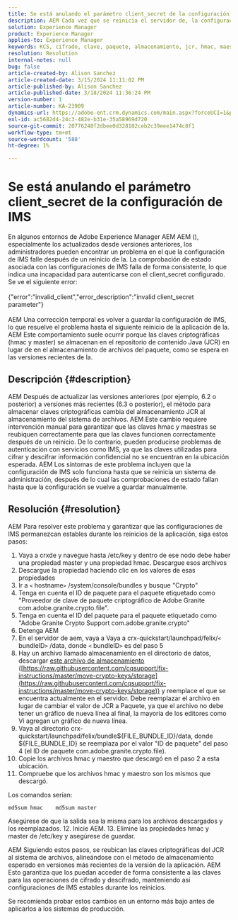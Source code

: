 ```yaml
---
title: Se está anulando el parámetro client_secret de la configuración de IMS
description: AEM Cada vez que se reinicia el servidor de, la configuración de IMS deja de funcionar y el usuario debe entrar en la configuración y volver a guardarla.
solution: Experience Manager
product: Experience Manager
applies-to: Experience Manager
keywords: KCS, cifrado, clave, paquete, almacenamiento, jcr, hmac, maestro
resolution: Resolution
internal-notes: null
bug: false
article-created-by: Alison Sanchez
article-created-date: 3/15/2024 11:11:02 PM
article-published-by: Alison Sanchez
article-published-date: 3/18/2024 11:36:24 PM
version-number: 1
article-number: KA-23909
dynamics-url: https://adobe-ent.crm.dynamics.com/main.aspx?forceUCI=1&pagetype=entityrecord&etn=knowledgearticle&id=10374947-21e3-ee11-904c-6045bd006b25
exl-id: ac5682d4-24c3-482e-b31e-35a58969d720
source-git-commit: 20776248f2dbee0d328102ceb2c39eee1474c8f1
workflow-type: tm+mt
source-wordcount: '588'
ht-degree: 1%

---
```


# Se está anulando el parámetro client_secret de la configuración de IMS


En algunos entornos de Adobe Experience Manager AEM AEM (), especialmente los actualizados desde versiones anteriores, los administradores pueden encontrar un problema en el que la configuración de IMS falle después de un reinicio de la. La comprobación de estado asociada con las configuraciones de IMS falla de forma consistente, lo que indica una incapacidad para autenticarse con el client_secret configurado. Se ve el siguiente error:
<br><br>{&quot;error&quot;:&quot;invalid_client&quot;,&quot;error_description&quot;:&quot;invalid client_secret parameter&quot;}<br><br>
AEM Una corrección temporal es volver a guardar la configuración de IMS, lo que resuelve el problema hasta el siguiente reinicio de la aplicación de la. AEM Este comportamiento suele ocurrir porque las claves criptográficas (hmac y master) se almacenan en el repositorio de contenido Java (JCR) en lugar de en el almacenamiento de archivos del paquete, como se espera en las versiones recientes de la.

## Descripción {#description}


AEM Después de actualizar las versiones anteriores (por ejemplo, 6.2 o posterior) a versiones más recientes (6.3 o posterior), el método para almacenar claves criptográficas cambia del almacenamiento JCR al almacenamiento del sistema de archivos. AEM Este cambio requiere intervención manual para garantizar que las claves hmac y maestras se reubiquen correctamente para que las claves funcionen correctamente después de un reinicio. De lo contrario, pueden producirse problemas de autenticación con servicios como IMS, ya que las claves utilizadas para cifrar y descifrar información confidencial no se encuentran en la ubicación esperada. AEM Los síntomas de este problema incluyen que la configuración de IMS solo funciona hasta que se reinicia un sistema de administración, después de lo cual las comprobaciones de estado fallan hasta que la configuración se vuelve a guardar manualmente.


## Resolución {#resolution}


AEM Para resolver este problema y garantizar que las configuraciones de IMS permanezcan estables durante los reinicios de la aplicación, siga estos pasos:

1. Vaya a crxde y navegue hasta /etc/key y dentro de ese nodo debe haber una propiedad master y una propiedad hmac. Descargue esos archivos
2. Descargue la propiedad haciendo clic en los valores de esas propiedades
3. Ir a `<` hostname`>` /system/console/bundles y busque &quot;Crypto&quot;
4. Tenga en cuenta el ID de paquete para el paquete etiquetado como &quot;Proveedor de clave de paquete criptográfico de Adobe Granite com.adobe.granite.crypto.file&quot;.
5. Tenga en cuenta el ID del paquete para el paquete etiquetado como &quot;Adobe Granite Crypto Support com.adobe.granite.crypto&quot;
6. Detenga AEM
7. En el servidor de aem, vaya a Vaya a crx-quickstart/launchpad/felix/`<` bundleID`>` /data, donde `<` bundleID`>`  es del paso 5
8. Hay un archivo llamado almacenamiento en el directorio de datos, descargar [este archivo de almacenamiento](https://raw.githubusercontent.com/cqsupport/fix-instructions/master/move-crypto-keys/storage) ([https://raw.githubusercontent.com/cqsupport/fix-instructions/master/move-crypto-keys/storage](https://raw.githubusercontent.com/cqsupport/fix-instructions/master/move-crypto-keys/storage)) y reemplace el que se encuentra actualmente en el servidor. Debe reemplazar el archivo en lugar de cambiar el valor de JCR a Paquete, ya que el archivo no debe tener un gráfico de nueva línea al final, la mayoría de los editores como Vi agregan un gráfico de nueva línea.
9. Vaya al directorio crx-quickstart/launchpad/felix/bundle${FILE_BUNDLE_ID}/data, donde ${FILE_BUNDLE_ID} se reemplaza por el valor &quot;ID de paquete&quot; del paso 4 (el ID de paquete com.adobe.granite.crypto.file).
10. Copie los archivos hmac y maestro que descargó en el paso 2 a esta ubicación.
11. Compruebe que los archivos hmac y maestro son los mismos que descargó.

   Los comandos serían:




   ```
   md5sum hmac    md5sum master
   ```



   Asegúrese de que la salida sea la misma para los archivos descargados y los reemplazados.
12. Inicie AEM.
13. Elimine las propiedades hmac y master de /etc/key y asegúrese de guardar.


AEM Siguiendo estos pasos, se reubican las claves criptográficas del JCR al sistema de archivos, alineándose con el método de almacenamiento esperado en versiones más recientes de la versión de la aplicación. AEM Esto garantiza que los puedan acceder de forma consistente a las claves para las operaciones de cifrado y descifrado, manteniendo así configuraciones de IMS estables durante los reinicios.

Se recomienda probar estos cambios en un entorno más bajo antes de aplicarlos a los sistemas de producción.
